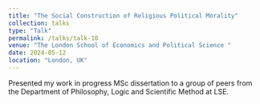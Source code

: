 ```yaml
---
title: "The Social Construction of Religious Political Morality"
collection: talks
type: "Talk"
permalink: /talks/talk-10
venue: "The London School of Economics and Political Science "
date: 2024-05-12
location: "London, UK"
---
```


Presented my work in progress MSc dissertation to a group of peers from the Department of Philosophy, Logic and Scientific Method at LSE.

